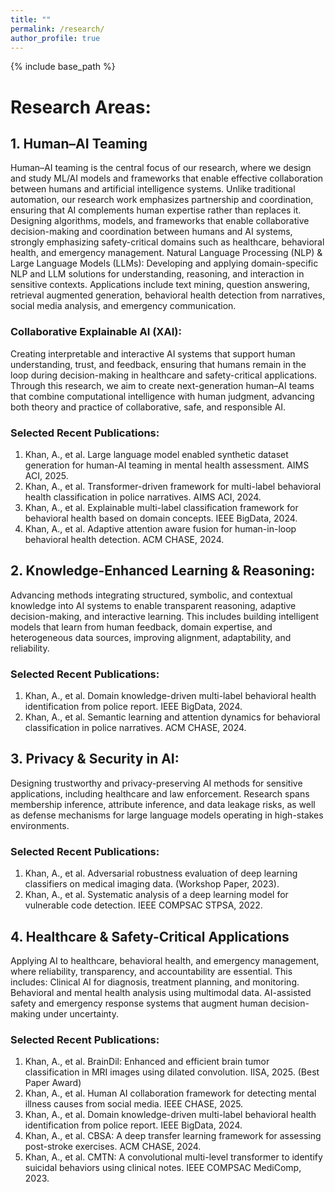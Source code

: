 ```yaml
---
title: "" 
permalink: /research/
author_profile: true
---
```







{% include base_path %}
<!-- <span style="color:red">Under Construction</span> -->
<!-- 

{% for post in site.portfolio %}
  {% include archive-single.html %}
{% endfor %}
 -->
<style>
table, tr, td {
    border: none;
}

.div-table-col {
  float: left; 
  display: table-column;         
  width: 50%;         
  background-color: #ffff;  
  border-spacing: 15px; 
}

.div-table {
  display: table;         
  width: auto;         
  background-color: #ffff;         
  border: 1px ;         
  font-size: 13px;
  border-spacing: 5px;
}
.div-table-row {
  display: table-row;
  width: auto;
  clear: both;
  border-spacing: 15px;
}
.div-table-col {
  float: left; 
  display: table-column;         
  width: 50%;         
  background-color: #ffff;  
  border-spacing: 15px; 
}

.div-table-col2 {
  float: left; 
  display: table-column;         
  width: 45%;         
  background-color: #ffff;  
  border-top: 15px; 
}

.div-header-col{
width:100%; 
font-size: 14px;
background-color: #efef;
}



</style>


# Research Areas:


<!-- <p> -->

## 1. Human–AI Teaming 
Human–AI teaming is the central focus of our research, where we design and study ML/AI models and frameworks that enable effective collaboration between humans and artificial intelligence systems. Unlike traditional automation, our research work emphasizes partnership and coordination, ensuring that AI complements human expertise rather than replaces it. Designing algorithms, models, and frameworks that enable collaborative decision-making and coordination between humans and AI systems, strongly emphasizing safety-critical domains such as healthcare, behavioral health, and emergency management. 
Natural Language Processing (NLP) & Large Language Models (LLMs): Developing and applying domain-specific NLP and LLM solutions for understanding, reasoning, and interaction in sensitive contexts. Applications include text mining, question answering, retrieval augmented generation, behavioral health detection from narratives, social media analysis, and emergency communication.

### Collaborative Explainable AI (XAI): 
Creating interpretable and interactive AI systems that support human understanding, trust, and feedback, ensuring that humans remain in the loop during decision-making in healthcare and safety-critical applications.
Through this research, we aim to create next-generation human–AI teams that combine computational intelligence with human judgment, advancing both theory and practice of collaborative, safe, and responsible AI.

### Selected Recent Publications:
1. Khan, A., et al. Large language model enabled synthetic dataset generation for human-AI teaming in mental health assessment. AIMS ACI, 2025.
1. Khan, A., et al. Transformer-driven framework for multi-label behavioral health classification in police narratives. AIMS ACI, 2024.
1. Khan, A., et al. Explainable multi-label classification framework for behavioral health based on domain concepts. IEEE BigData, 2024.
1. Khan, A., et al. Adaptive attention aware fusion for human-in-loop behavioral health detection. ACM CHASE, 2024.


## 2. Knowledge-Enhanced Learning & Reasoning: 
Advancing methods integrating structured, symbolic, and contextual knowledge into AI systems to enable transparent reasoning, adaptive decision-making, and interactive learning. This includes building intelligent models that learn from human feedback, domain expertise, and heterogeneous data sources, improving alignment, adaptability, and reliability.

### Selected Recent Publications:
1. Khan, A., et al. Domain knowledge-driven multi-label behavioral health identification from police report. IEEE BigData, 2024.
1. Khan, A., et al. Semantic learning and attention dynamics for behavioral classification in police narratives. ACM CHASE, 2024.

## 3. Privacy & Security in AI: 
Designing trustworthy and privacy-preserving AI methods for sensitive applications, including healthcare and law enforcement. Research spans membership inference, attribute inference, and data leakage risks, as well as defense mechanisms for large language models operating in high-stakes environments.

### Selected Recent Publications:
1. Khan, A., et al. Adversarial robustness evaluation of deep learning classifiers on medical imaging data. (Workshop Paper, 2023).
1. Khan, A., et al. Systematic analysis of a deep learning model for vulnerable code detection. IEEE COMPSAC STPSA, 2022.

## 4. Healthcare & Safety-Critical Applications
Applying AI to healthcare, behavioral health, and emergency management, where reliability, transparency, and accountability are essential. This includes:
Clinical AI for diagnosis, treatment planning, and monitoring.
Behavioral and mental health analysis using multimodal data.
AI-assisted safety and emergency response systems that augment human decision-making under uncertainty.

### Selected Recent Publications:
1. Khan, A., et al. BrainDil: Enhanced and efficient brain tumor classification in MRI images using dilated convolution. IISA, 2025. (Best Paper Award)
1. Khan, A., et al. Human AI collaboration framework for detecting mental illness causes from social media. IEEE CHASE, 2025.
1. Khan, A., et al. Domain knowledge-driven multi-label behavioral health identification from police report. IEEE BigData, 2024.
1. Khan, A., et al. CBSA: A deep transfer learning framework for assessing post-stroke exercises. ACM CHASE, 2024.
1. Khan, A., et al. CMTN: A convolutional multi-level transformer to identify suicidal behaviors using clinical notes. IEEE COMPSAC MediComp, 2023.

<!-- </p> -->



                